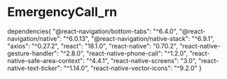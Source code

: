 # EmergencyCall_rn

dependencies{
    "@react-navigation/bottom-tabs": "^6.4.0",
    "@react-navigation/native": "^6.0.13",
    "@react-navigation/native-stack": "^6.9.1",
    "axios": "^0.27.2",
    "react": "18.1.0",
    "react-native": "0.70.2",
    "react-native-gesture-handler": "^2.8.0",
    "react-native-phone-call": "^1.2.0",
    "react-native-safe-area-context": "^4.4.1",
    "react-native-screens": "3.0",
    "react-native-text-ticker": "^1.14.0",
    "react-native-vector-icons": "^9.2.0"
    }

